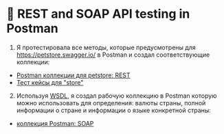 #  🔗 REST and SOAP API testing in Postman 

1) Я протестировала все методы, которые предусмотрены для https://petstore.swagger.io/ в Postman и создал соответствующие коллекции:
 <ul>
<li>  <a href="https://www.postman.com/payload-meteorologist-81384149/workspace/my-workspace/collection/31122225-cefe81b0-7118-49da-80b3-77dffc0949cb?action=share&creator=31122225"> Postman коллекции для petstore: REST</a>  </li>
<li>  <a href="https://docs.google.com/spreadsheets/d/1Zwg1rWAR5Dh8UF2JfKrUsR9zj2Rs6ZccXtL4M7m2cMs/edit?usp=sharing"> Тест кейсы для "store" </a>   </li>
</ul>

2) Используя <a href="http://webservices.oorsprong.org/websamples.countryinfo/CountryInfoService.wso?WSDL">WSDL</a>, я создал рабочую коллекцию в Postman которую можно использовать для определения: валюты страны, полной информации о стране и информации о языке конкретной страны: 
 <ul>
<li> <a href="https://www.postman.com/payload-meteorologist-81384149/workspace/my-workspace/request/31122225-d082226c-7a68-4ae9-b432-44237270bde3"> коллекция Postman: SOAP</a>   </li>
</ul>

